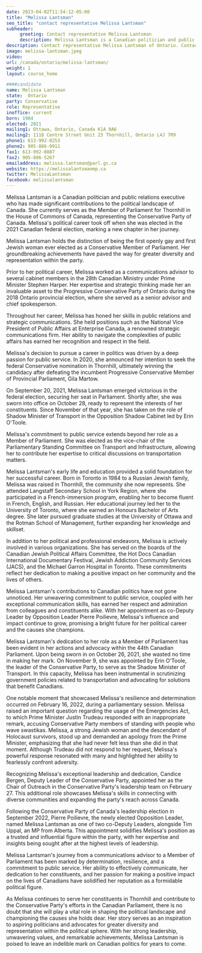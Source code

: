 ```yaml
---
date: 2023-04-02T11:54:12-05:00
title: "Melissa Lantsman"
seo_title: "contact representative Melissa Lantsman"
subheader:
     greeting: Contact representative Melissa Lantsman
     description: Melissa Lantsman is a Canadian politician and public relations executive who has made significant contributions to the political landscape of Canada.
description: Contact representative Melissa Lantsman of Ontario. Contact information for Melissa Lantsman includes email address, phone number, and mailing address.
image: melissa-lantsman.jpeg
video:
url: /canada/ontario/melissa-lantsman/
weight: 1
layout: course_home

####candidate
name: Melissa Lantsman
state:	Ontario
party: Conservative
role: Representative
inoffice: current
born: 1984
elected: 2021
mailing1: Ottawa, Ontario, Canada K1A 0A6
mailing2: 1118 Centre Street Unit 23 Thornhill, Ontario L4J 7R9
phone1: 613-992-0253
phone2: 905-886-9911
fax1: 613-992-0887
fax2: 905-886-5267
emailaddress: melissa.lantsman@parl.gc.ca
website: https://melissalantsmanmp.ca
twitter: MelissaLantsman
facebook: melissalantsman
---
```


Melissa Lantsman is a Canadian politician and public relations executive who has made significant contributions to the political landscape of Canada. She currently serves as the Member of Parliament for Thornhill in the House of Commons of Canada, representing the Conservative Party of Canada. Melissa's political career took off when she was elected in the 2021 Canadian federal election, marking a new chapter in her journey.

Melissa Lantsman holds the distinction of being the first openly gay and first Jewish woman ever elected as a Conservative Member of Parliament. Her groundbreaking achievements have paved the way for greater diversity and representation within the party.

Prior to her political career, Melissa worked as a communications advisor to several cabinet members in the 28th Canadian Ministry under Prime Minister Stephen Harper. Her expertise and strategic thinking made her an invaluable asset to the Progressive Conservative Party of Ontario during the 2018 Ontario provincial election, where she served as a senior advisor and chief spokesperson.

Throughout her career, Melissa has honed her skills in public relations and strategic communications. She held positions such as the National Vice President of Public Affairs at Enterprise Canada, a renowned strategic communications firm. Her ability to navigate the complexities of public affairs has earned her recognition and respect in the field.

Melissa's decision to pursue a career in politics was driven by a deep passion for public service. In 2020, she announced her intention to seek the federal Conservative nomination in Thornhill, ultimately winning the candidacy after defeating the incumbent Progressive Conservative Member of Provincial Parliament, Gila Martow.

On September 20, 2021, Melissa Lantsman emerged victorious in the federal election, securing her seat in Parliament. Shortly after, she was sworn into office on October 28, ready to represent the interests of her constituents. Since November of that year, she has taken on the role of Shadow Minister of Transport in the Opposition Shadow Cabinet led by Erin O'Toole.

Melissa's commitment to public service extends beyond her role as a Member of Parliament. She was elected as the vice-chair of the Parliamentary Standing Committee on Transport and Infrastructure, allowing her to contribute her expertise to critical discussions on transportation matters.

Melissa Lantsman's early life and education provided a solid foundation for her successful career. Born in Toronto in 1984 to a Russian Jewish family, Melissa was raised in Thornhill, the community she now represents. She attended Langstaff Secondary School in York Region, where she participated in a French-immersion program, enabling her to become fluent in French, English, and Russian. Her educational journey led her to the University of Toronto, where she earned an Honours Bachelor of Arts degree. She later pursued graduate studies at the University of Ottawa and the Rotman School of Management, further expanding her knowledge and skillset.

In addition to her political and professional endeavors, Melissa is actively involved in various organizations. She has served on the boards of the Canadian Jewish Political Affairs Committee, the Hot Docs Canadian International Documentary Festival, Jewish Addiction Community Services (JACS), and the Michael Garron Hospital in Toronto. These commitments reflect her dedication to making a positive impact on her community and the lives of others.

Melissa Lantsman's contributions to Canadian politics have not gone unnoticed. Her unwavering commitment to public service, coupled with her exceptional communication skills, has earned her respect and admiration from colleagues and constituents alike. With her appointment as co-Deputy Leader by Opposition Leader Pierre Poilievre, Melissa's influence and impact continue to grow, promising a bright future for her political career and the causes she champions.

Melissa Lantsman's dedication to her role as a Member of Parliament has been evident in her actions and advocacy within the 44th Canadian Parliament. Upon being sworn in on October 26, 2021, she wasted no time in making her mark. On November 9, she was appointed by Erin O'Toole, the leader of the Conservative Party, to serve as the Shadow Minister of Transport. In this capacity, Melissa has been instrumental in scrutinizing government policies related to transportation and advocating for solutions that benefit Canadians.

One notable moment that showcased Melissa's resilience and determination occurred on February 16, 2022, during a parliamentary session. Melissa raised an important question regarding the usage of the Emergencies Act, to which Prime Minister Justin Trudeau responded with an inappropriate remark, accusing Conservative Party members of standing with people who wave swastikas. Melissa, a strong Jewish woman and the descendant of Holocaust survivors, stood up and demanded an apology from the Prime Minister, emphasizing that she had never felt less than she did in that moment. Although Trudeau did not respond to her request, Melissa's powerful response resonated with many and highlighted her ability to fearlessly confront adversity.

Recognizing Melissa's exceptional leadership and dedication, Candice Bergen, Deputy Leader of the Conservative Party, appointed her as the Chair of Outreach in the Conservative Party's leadership team on February 27. This additional role showcases Melissa's skills in connecting with diverse communities and expanding the party's reach across Canada.

Following the Conservative Party of Canada's leadership election in September 2022, Pierre Poilievre, the newly elected Opposition Leader, named Melissa Lantsman as one of two co-Deputy Leaders, alongside Tim Uppal, an MP from Alberta. This appointment solidifies Melissa's position as a trusted and influential figure within the party, with her expertise and insights being sought after at the highest levels of leadership.

Melissa Lantsman's journey from a communications advisor to a Member of Parliament has been marked by determination, resilience, and a commitment to public service. Her ability to effectively communicate, her dedication to her constituents, and her passion for making a positive impact on the lives of Canadians have solidified her reputation as a formidable political figure.

As Melissa continues to serve her constituents in Thornhill and contribute to the Conservative Party's efforts in the Canadian Parliament, there is no doubt that she will play a vital role in shaping the political landscape and championing the causes she holds dear. Her story serves as an inspiration to aspiring politicians and advocates for greater diversity and representation within the political sphere. With her strong leadership, unwavering values, and remarkable achievements, Melissa Lantsman is poised to leave an indelible mark on Canadian politics for years to come.
